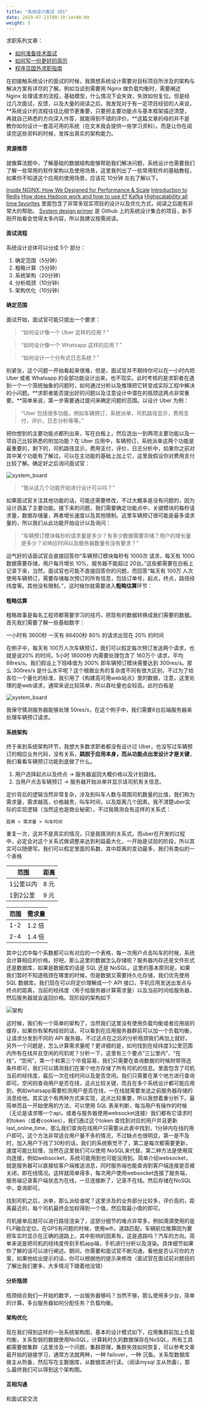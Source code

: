 ```yaml
---
title: "系统设计面试 101"
date: 2019-07-21T00:10:14+08:00
weight: 5
---
```


求职系列文章：

- [如何准备技术面试](../面试准备/)
- [如何写一份更好的简历](../如何写一份更好的简历/)
- [程序员国外求职指南](../程序员国外求职指南/)


在初接触系统设计的面试的时候，我猜想系统设计需要对目标项目所涉及的架构与解决方案有详尽的了解。例如当谈到需要用 Nginx 做负载均衡时，需要阐述 Nginx 处理请求的流程，基础模型，什么情况下会失效，失效如何复位。但是经过几次面试，反馈，以及大量的阅读之后。我发现对于有一定项目经验的人来说，**系统设计的流程往往比细节更重要，只要把主要功能点与基本框架描述清楚，再就自己熟悉的方向深入作答，就能得到不错的评价。**这篇文章的母的并不是教你如何设计一套高可用的系统（在文末我会提供一些学习资料）。而是让你在阅读完这些资料的时候，发挥出真实的架构能力。

#### 资源推荐
就像算法题中，了解基础的数据结构能够帮助我们解决问题，系统设计也需要我们了解一些常用的软件架构以及使用场景，这里我列出了一些常用软件的基础教程，如果你不知道这个应用的使用场景，应该花 10分钟 左右了解以下。

[Inside NGINX: How We Designed for Performance & Scale](https://www.nginx.com/blog/inside-nginx-how-we-designed-for-performance-scale/)
[Introduction to Redis](https://redis.io/topics/introduction)
[How does Hadoop work and how to use it?](https://www.dezyre.com/article/hadoop-explained-how-does-hadoop-work-and-how-to-use-it-/237)
[Kafka](https://www.cloudkarafka.com/blog/2016-11-30-part1-kafka-for-beginners-what-is-apache-kafka.html)
[Highscalability all time favorites](http://highscalability.com/all-time-favorites/) 里面包含了非常多现实项目的设计以及优化方式，阅读之后能有非常大的帮助。
[System design primer](https://github.com/donnemartin/system-design-primer) 是 Github 上的系统设计集合的项目，新手刚开始看会觉得太多内容，所以我建议按需阅读。

#### 面试流程
系统设计总体可以分成 5个 部分：

1. 确定范围（5分钟）
2. 粗略计算（5分钟）
3. 系统架构（20分钟）
4. 分析瓶颈（10分钟）
5. 架构优化（10分钟）

#### 确定范围
面试开始，面试官可能只提出一个要求：

> “如何设计像一个 Uber 这样的应用？”

> “如何设计像一个 Whatsapp 这样的应用？”

> “如何设计一个分布式日志系统？”

别紧张，这个问题一开始看起来很难，但是，面试官并不期待你可以在一小时内把 Uber 或者 Whatsapp 的全部功能设计出来，也不现实。此时考核的是求职者在遇到一个一个笼统抽象的问题时，如何通过分析以及推理把它转变成实际工程中解决的小问题。**求职者能否提出好的问题以及注意设计中潜在的瓶颈这两点非常重要。**简单来说，第一步需要通过提问来确定问题的范围。以设计 Uber 为例：

> “Uber 包括很多功能，例如车辆预订，系统派单，司机路径显示，费用支付，评价，日志分析等等。”

把你想到的主要功能点都列出来，写在白板上，然后选出一到两项主要功能以及一项自己比较熟悉的附加功能？在 Uber 应用中，车辆预订，系统派单这两个功能是最重要的，剩下的，司机路径显示，费用支付，评价，日志分析中，如果你之前对其中某个功能有了解过，可以在主功能的基础上加上它，这里我假设你对费用支付比较了解。确定好之后询问面试官：

![system_board]()

> “我从这几个功能开始进行设计可以吗？”

如果面试官关注其他功能的话，可能还需要修改，不过大概率是没有问题的，因为设计涵盖了主要功能。接下来的问题，我们需要确定功能点中，关键模块的每秒请求量，数据存储量，两者增长速度以及其他限制。这里车辆预订很可能是最多请求量的，所以我们从此功能开始设计以及询问：

> “车辆预订模块每秒的请求量是多少？有多少数据需要存储？用户的增长量是多少？对响应时间以及服务器数量有没有要求？”

运气好的话面试官会直接回答你“车辆预订模块每秒有 1000次 请求，每天有 100G 数据需要存储，用户每月增长 10%，服务器不能超过 20台。”这些都需要在白板上记录下来，当然，面试官也可能不直接回答你的问题，而回答“每天有 100万 人次使用车辆预订，需要存储每次预订的所有信息，包括订单号，起点，终点，路径经纬度等。其他没有限制。”，这时候你就需要进入**粗略估算**环节：

#### 粗略估算
粗略故事是每名工程师都需要学习的技巧，把现有的数据转换成我们需要的数据。首先我们需要了解一些基础数字：

一小时有 3600秒
一天有 86400秒
80% 的请求出现在 20% 的时间


在例子中，每天有 100万人次车辆预订，我们可以假定每次预订发送两个请求，也就是说20% 的时间，5小时 18000秒 内需要处理包含了 160万个 请求，平均 88res/s。我们假设上下班峰值为 300% 即车辆预订模块需要达到 300res/s。那么 300res/s 是什么水平呢？这个根据业务的复杂度不同有很大区别，不过为了给各位一个量化的标准，我引用了《构建高可用web站点》里的数据，注意，这里处理的是web请求，通常来说比较简单，所以吞吐量也会较高。此时白板是

![system_board]()


我保守猜测服务器能够处理 50res/s，在这个例子中，我们需要6台后端服务器来处理车辆预订请求。

#### 系统架构
终于来到系统架构环节，我想大多数求职者都没有设计过 Uber，也没写过车辆预订的相应业务代码，没有关系，**跳脱于应用本身，而从功能点出发设计才是关键**，我们看看车辆预订功能到底做了什么。


1. 用户选择起点以及终点 -> 服务器返回大概价格以及计划路线。
2. 当用户点击车辆预订 -> 服务器开始派单并显示该司机有关信息。

定价背后的逻辑当然非常复杂，涉及到叫车人数与周围司机数量的比值，我们称为需求量，需求越高，价格越贵，叫车时间，以及距离几个因素。我不清楚uber实际的实现逻辑（当然这也是商业秘密），不过我猜测会有这样的关系式：

    距离 > 需求量 > 叫车时间 

重复一次，这并不是真实的情况，只是我猜测的关系式，而uber在开发的过程中，必定会对这个关系式做调整来达到利益最大化，一开始是试验的阶段，所以其实可以随便写。我们可以假定里面的系数，其中距离的变动最多，我们有类似的一个表格

| 范围        | 距离  |
| ----------- | ------|
| 1公里以内   | 8 元  |
| 1到2公里    | 9 元  |

| 范围        | 需求量  |
| ----------- | --------|
| 1-2         | 1.2 倍  |
| 2-4         | 1.4 倍  |

其中公式中每个系数都可以有对应的一个表格，每一次用户点击叫车的时候，系统会计算相应的价格。好吧，那么这里的数据怎么存储呢？服务器内存还是文件形式还是数据库，如果是数据库的话是 SQL 还是 NoSQL。这里的基本原则是，如果我们暂时不知道瓶颈在哪里的时候，但是数据又需要持久化存储，我们优先使用 SQL 数据库。我们现在可以将定价理解成一个 API 接口，手机应用发送出发点与终点的距离，当前的经纬度（用于给服务器计算需求量）以及当前时间给服务器，然后服务器就会返回价格。现阶段的架构如下

![架构]()

这时候，我们有一个简单的架构了，当然我们这里没有使用负载均衡或者应用层的缓存，如果你有架构经验的话，可以看到在应用服务器群前可以加一个负载均衡，让请求分发到不同的 API 服务器。不过这点在之后的分析瓶颈我们再加上就好。另外一个问题是，怎么计算需求量呢？更详细的是，如何找到在经纬度3公里范围内所有在线并且空闲的司机呢？分析一下，这里有三个要点“三公里内”，“在线”，“空闲”，第一个和第三个毕竟容易，我们只需要在查询数据的时候附带筛选条件即可，我们可以猜测我们在某个地方存储了所有司机的信息。里面包含了司机当前的经纬度，最后一次在线时间以及是否空闲。我们只需要在某个地方进行查询即可。空闲则查询用户是否在线，这点比较关键，而且在多个系统设计都可能应用到，例如whatsapp需要检测用户是否在线，一在线就需要发送之前服务器存储的消息给他。其实这个有两种方式来实现，这点比较重要，所以我想着重分析下。最简单而且一开始使用的方法，可以使用 SQL 表来判断，每当用户有操作的时候（无论是请求哪一个api，或者与服务器使用websocket连接）我们都有它请求时的token（或者cookies），我们通过这个token 查找到对应的用户并且更新 last_online_time，那么我们查询在线用户只需要从此表中找到，1分钟内在线的用户即可。这个方法非常适合用户量不多的情况，不过缺点也很明显，第一是不及时，加入用户下线了30秒的话，我们的系统察觉不了，第二是每次都需要更新，速度可能比较慢，当然在这里我们可以使用 NoSQL来代替。第二种方法是使用双向连接，例如websocket，系统可能用到也可能没用到。简单介绍websocket，就是服务器可以直接给客户端推送消息，同时服务端也能查询到客户端连接是否被关闭，即在线情况。这样就简单得多，每次用户使用websocket连接了服务端，服务端记录客户端状态为在线，一旦连接断了，记录不在线。然后存储在NoSQL中，查询即可。

找到司机之后，派单，那么派给谁呢？这里涉及的业务部分比较多，评价高的，距离最近的，每个司机最终会加权得到一个值，然后取最小值的即可。

司机接单后就可以进行路径渲染了，这部分细节的难点非常多，例如滴滴使用的是FLP融合定位，在GPS有问题的时候，使用wifi，道路匹配，车辆航位推算因为要把车实时显示在正确的道路上，其中影响的因素有，这是道路吗？汽车的方向。简单来说是把司机的经纬度传到手机app端，手机进行分析以及渲染。具体细节如果你了解的话可以进行阐述。期间，你需要和面试官不断沟通，看他是否认可你的方案，如果他给出提示的话，你可以根据他的提示来修改（面试官在面试前对题目的了解比我们要多，大多情况下跟着他没错）

#### 分析瓶颈
瓶颈结合我们一开始的数字，一台服务器够吗？当然不够，那么使用多少台，简单的计算。多台服务器如何分配任务？负载均衡。

#### 架构优化
现在我们得到这样的一张系统架构图，基本的设计模式如下，应用集群前加上负载均衡，关系型弱的数据使用NoSQL，计算耗时久的数据保存在NoSQL，所有工具都需要做集群（这里涉及一个问题，集群原理，集群失效如何恢复，可以参考文章最开始的链接学习，通常方法就两种，一种 failover，一种 沉鱼。关系型数据库做主从热备，然后写在主数据库，从数据库进行读。（阅读mysql 主从热备），那么最终我们可以得到这个架构图。

#### 互相沟通
和面试官交流

